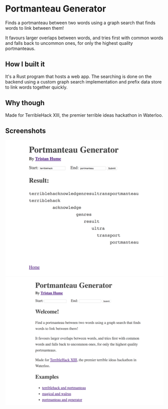 # Portmanteau Generator

Finds a portmanteau between two words using a graph search that finds words to link between them!

It favours larger overlaps between words, and tries first with common words and falls back to uncommon ones, for only the highest quality portmanteaus.

## How I built it

It's a Rust program that hosts a web app. The searching is done on the backend using a custom graph search implementation and prefix data store to link words together quickly.

## Why though

Made for TerribleHack XIII, the premier terrible ideas hackathon in Waterloo.

## Screenshots

![example](screenshots/example.png)
![homepage](screenshots/homepage.png)
